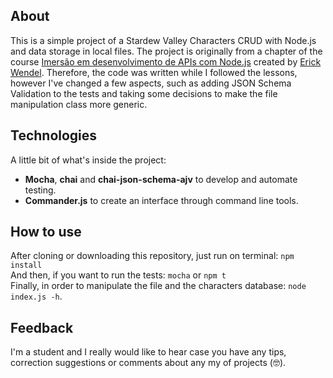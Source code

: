 ## About
This is a simple project of a Stardew Valley Characters CRUD with Node.js and data storage in local files. The project is originally from a chapter of the course [Imersão em desenvolvimento de APIs com Node.js](https://erickwendel.teachable.com/p/node-js-para-iniciantes-nodebr) created by [Erick Wendel](https://github.com/ErickWendel). Therefore, the code was written while I followed the lessons, however I've changed a few aspects, such as adding JSON Schema Validation to the tests and taking some decisions to make the file manipulation class more generic.
## Technologies
A little bit of what's inside the project:
* **Mocha**, **chai** and **chai-json-schema-ajv** to develop and automate testing.
* **Commander.js** to create an interface through command line tools.
## How to use
After cloning or downloading this repository, just run on terminal: `npm install` <br>
And then, if you want to run the tests: `mocha` or `npm t` <br>
Finally, in order to manipulate the file and the characters database: `node index.js -h`.
## Feedback
I'm a student and I really would like to hear case you have any tips, correction suggestions or comments about any my of projects (🤓).
